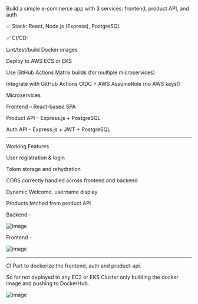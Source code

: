 Build a simple e-commerce app with 3 services: frontend, product API, and auth

✅ Stack: React, Node.js (Express), PostgreSQL

✅ CI/CD:

Lint/test/build Docker images

Deploy to AWS ECS or EKS

Use GitHub Actions Matrix builds (for multiple microservices)

Integrate with GitHub Actions OIDC + AWS AssumeRole (no AWS keys!)


Microservices

Frontend – React-based SPA

Product API – Express.js + PostgreSQL

Auth API – Express.js + JWT + PostgreSQL

------------------------------------------------
Working Features

User registration & login

Token storage and rehydration

CORS correctly handled across frontend and backend

Dynamic Welcome, username display

Products fetched from product API

Backend - 

![image](https://github.com/user-attachments/assets/33ae8a93-0ef8-45d8-973a-5e5fe764a048)

Frontend - 

![image](https://github.com/user-attachments/assets/39c568b6-095f-488e-ab55-78a31e876f7d)

-----------------------------------
CI Part to dockerize the frontend, auth and product-api. 

So far not deployed to any EC2 or EKS Cluster only building the docker image and pushing to DockerHub.

![image](https://github.com/user-attachments/assets/8dc40cff-e24f-4463-8c34-7f1b4bd1024e)


